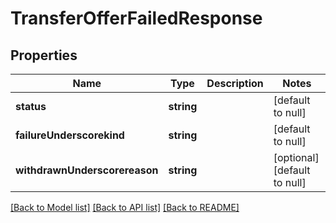 # TransferOfferFailedResponse

## Properties
Name | Type | Description | Notes
------------ | ------------- | ------------- | -------------
**status** | **string** |  | [default to null]
**failureUnderscorekind** | **string** |  | [default to null]
**withdrawnUnderscorereason** | **string** |  | [optional] [default to null]

[[Back to Model list]](../README.md#documentation-for-models) [[Back to API list]](../README.md#documentation-for-api-endpoints) [[Back to README]](../README.md)


